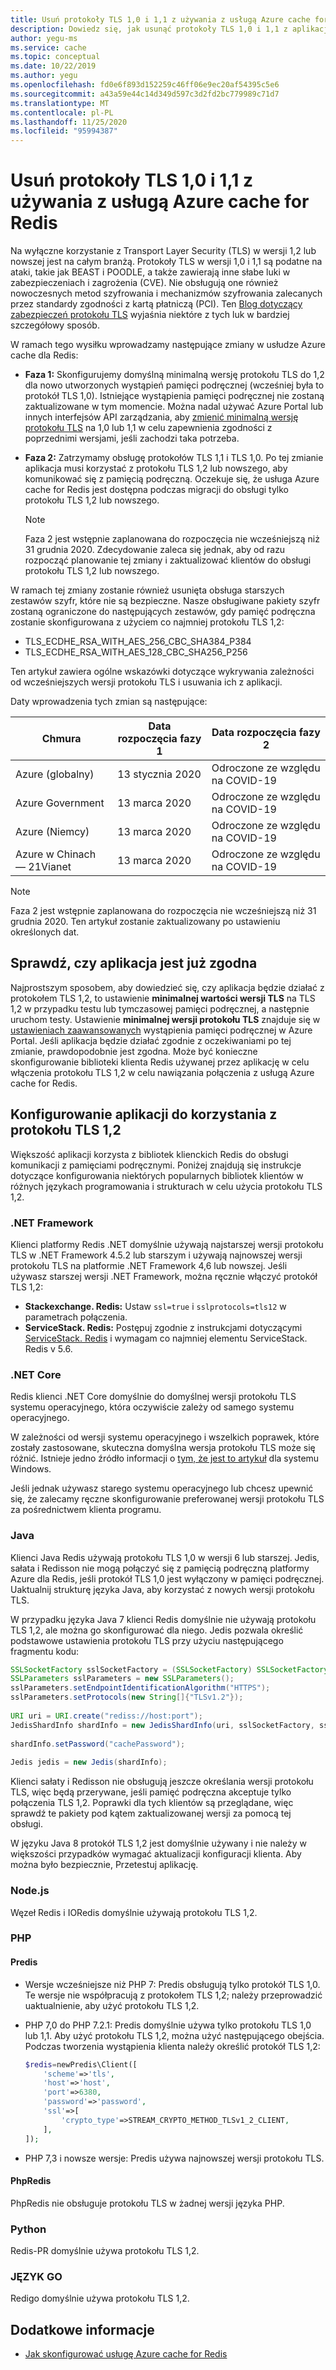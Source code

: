 ```yaml
---
title: Usuń protokoły TLS 1,0 i 1,1 z używania z usługą Azure cache for Redis
description: Dowiedz się, jak usunąć protokoły TLS 1,0 i 1,1 z aplikacji podczas komunikowania się z usługą Azure cache for Redis
author: yegu-ms
ms.service: cache
ms.topic: conceptual
ms.date: 10/22/2019
ms.author: yegu
ms.openlocfilehash: fd0e6f893d152259c46ff06e9ec20af54395c5e6
ms.sourcegitcommit: a43a59e44c14d349d597c3d2fd2bc779989c71d7
ms.translationtype: MT
ms.contentlocale: pl-PL
ms.lasthandoff: 11/25/2020
ms.locfileid: "95994387"
---
```

# <a name="remove-tls-10-and-11-from-use-with-azure-cache-for-redis"></a>Usuń protokoły TLS 1,0 i 1,1 z używania z usługą Azure cache for Redis

Na wyłączne korzystanie z Transport Layer Security (TLS) w wersji 1,2 lub nowszej jest na całym branżą. Protokoły TLS w wersji 1,0 i 1,1 są podatne na ataki, takie jak BEAST i POODLE, a także zawierają inne słabe luki w zabezpieczeniach i zagrożenia (CVE). Nie obsługują one również nowoczesnych metod szyfrowania i mechanizmów szyfrowania zalecanych przez standardy zgodności z kartą płatniczą (PCI). Ten [Blog dotyczący zabezpieczeń protokołu TLS](https://www.acunetix.com/blog/articles/tls-vulnerabilities-attacks-final-part/) wyjaśnia niektóre z tych luk w bardziej szczegółowy sposób.

W ramach tego wysiłku wprowadzamy następujące zmiany w usłudze Azure cache dla Redis:

* **Faza 1:** Skonfigurujemy domyślną minimalną wersję protokołu TLS do 1,2 dla nowo utworzonych wystąpień pamięci podręcznej (wcześniej była to protokół TLS 1,0). Istniejące wystąpienia pamięci podręcznej nie zostaną zaktualizowane w tym momencie. Można nadal używać Azure Portal lub innych interfejsów API zarządzania, aby [zmienić minimalną wersję protokołu TLS](cache-configure.md#access-ports) na 1,0 lub 1,1 w celu zapewnienia zgodności z poprzednimi wersjami, jeśli zachodzi taka potrzeba.
* **Faza 2:** Zatrzymamy obsługę protokołów TLS 1,1 i TLS 1,0. Po tej zmianie aplikacja musi korzystać z protokołu TLS 1,2 lub nowszego, aby komunikować się z pamięcią podręczną. Oczekuje się, że usługa Azure cache for Redis jest dostępna podczas migracji do obsługi tylko protokołu TLS 1,2 lub nowszego.

  > [!NOTE]
  > Faza 2 jest wstępnie zaplanowana do rozpoczęcia nie wcześniejszą niż 31 grudnia 2020. Zdecydowanie zaleca się jednak, aby od razu rozpocząć planowanie tej zmiany i zaktualizować klientów do obsługi protokołu TLS 1,2 lub nowszego. 
  >

W ramach tej zmiany zostanie również usunięta obsługa starszych zestawów szyfr, które nie są bezpieczne. Nasze obsługiwane pakiety szyfr zostaną ograniczone do następujących zestawów, gdy pamięć podręczna zostanie skonfigurowana z użyciem co najmniej protokołu TLS 1,2:

* TLS_ECDHE_RSA_WITH_AES_256_CBC_SHA384_P384
* TLS_ECDHE_RSA_WITH_AES_128_CBC_SHA256_P256

Ten artykuł zawiera ogólne wskazówki dotyczące wykrywania zależności od wcześniejszych wersji protokołu TLS i usuwania ich z aplikacji.

Daty wprowadzenia tych zmian są następujące:

| Chmura                | Data rozpoczęcia fazy 1 | Data rozpoczęcia fazy 2         |
|----------------------|--------------------|----------------------------|
| Azure (globalny)       |  13 stycznia 2020  | Odroczone ze względu na COVID-19  |
| Azure Government     |  13 marca 2020    | Odroczone ze względu na COVID-19  |
| Azure (Niemcy)        |  13 marca 2020    | Odroczone ze względu na COVID-19  |
| Azure w Chinach — 21Vianet |  13 marca 2020    | Odroczone ze względu na COVID-19  |

> [!NOTE]
> Faza 2 jest wstępnie zaplanowana do rozpoczęcia nie wcześniejszą niż 31 grudnia 2020. Ten artykuł zostanie zaktualizowany po ustawieniu określonych dat.
>

## <a name="check-whether-your-application-is-already-compliant"></a>Sprawdź, czy aplikacja jest już zgodna

Najprostszym sposobem, aby dowiedzieć się, czy aplikacja będzie działać z protokołem TLS 1,2, to ustawienie **minimalnej wartości wersji TLS** na TLS 1,2 w przypadku testu lub tymczasowej pamięci podręcznej, a następnie uruchom testy. Ustawienie **minimalnej wersji protokołu TLS** znajduje się w [ustawieniach zaawansowanych](cache-configure.md#advanced-settings) wystąpienia pamięci podręcznej w Azure Portal.  Jeśli aplikacja będzie działać zgodnie z oczekiwaniami po tej zmianie, prawdopodobnie jest zgodna. Może być konieczne skonfigurowanie biblioteki klienta Redis używanej przez aplikację w celu włączenia protokołu TLS 1,2 w celu nawiązania połączenia z usługą Azure cache for Redis.

## <a name="configure-your-application-to-use-tls-12"></a>Konfigurowanie aplikacji do korzystania z protokołu TLS 1,2

Większość aplikacji korzysta z bibliotek klienckich Redis do obsługi komunikacji z pamięciami podręcznymi. Poniżej znajdują się instrukcje dotyczące konfigurowania niektórych popularnych bibliotek klientów w różnych językach programowania i strukturach w celu użycia protokołu TLS 1,2.

### <a name="net-framework"></a>.NET Framework

Klienci platformy Redis .NET domyślnie używają najstarszej wersji protokołu TLS w .NET Framework 4.5.2 lub starszym i używają najnowszej wersji protokołu TLS na platformie .NET Framework 4,6 lub nowszej. Jeśli używasz starszej wersji .NET Framework, można ręcznie włączyć protokół TLS 1,2:

* **Stackexchange. Redis:** Ustaw `ssl=true` i `sslprotocols=tls12` w parametrach połączenia.
* **ServiceStack. Redis:** Postępuj zgodnie z instrukcjami dotyczącymi [ServiceStack. Redis](https://github.com/ServiceStack/ServiceStack.Redis#servicestackredis-ssl-support) i wymagam co najmniej elementu ServiceStack. Redis v 5.6.

### <a name="net-core"></a>.NET Core

Redis klienci .NET Core domyślnie do domyślnej wersji protokołu TLS systemu operacyjnego, która oczywiście zależy od samego systemu operacyjnego. 

W zależności od wersji systemu operacyjnego i wszelkich poprawek, które zostały zastosowane, skuteczna domyślna wersja protokołu TLS może się różnić. Istnieje jedno źródło informacji o [tym, że jest to artykuł](/dotnet/framework/network-programming/tls#support-for-tls-12) dla systemu Windows. 

Jeśli jednak używasz starego systemu operacyjnego lub chcesz upewnić się, że zalecamy ręczne skonfigurowanie preferowanej wersji protokołu TLS za pośrednictwem klienta programu.


### <a name="java"></a>Java

Klienci Java Redis używają protokołu TLS 1,0 w wersji 6 lub starszej. Jedis, sałata i Redisson nie mogą połączyć się z pamięcią podręczną platformy Azure dla Redis, jeśli protokół TLS 1,0 jest wyłączony w pamięci podręcznej. Uaktualnij strukturę języka Java, aby korzystać z nowych wersji protokołu TLS.

W przypadku języka Java 7 klienci Redis domyślnie nie używają protokołu TLS 1,2, ale można go skonfigurować dla niego. Jedis pozwala określić podstawowe ustawienia protokołu TLS przy użyciu następującego fragmentu kodu:

``` Java
SSLSocketFactory sslSocketFactory = (SSLSocketFactory) SSLSocketFactory.getDefault();
SSLParameters sslParameters = new SSLParameters();
sslParameters.setEndpointIdentificationAlgorithm("HTTPS");
sslParameters.setProtocols(new String[]{"TLSv1.2"});
 
URI uri = URI.create("rediss://host:port");
JedisShardInfo shardInfo = new JedisShardInfo(uri, sslSocketFactory, sslParameters, null);
 
shardInfo.setPassword("cachePassword");
 
Jedis jedis = new Jedis(shardInfo);
```

Klienci sałaty i Redisson nie obsługują jeszcze określania wersji protokołu TLS, więc będą przerywane, jeśli pamięć podręczna akceptuje tylko połączenia TLS 1,2. Poprawki dla tych klientów są przeglądane, więc sprawdź te pakiety pod kątem zaktualizowanej wersji za pomocą tej obsługi.

W języku Java 8 protokół TLS 1,2 jest domyślnie używany i nie należy w większości przypadków wymagać aktualizacji konfiguracji klienta. Aby można było bezpiecznie, Przetestuj aplikację.

### <a name="nodejs"></a>Node.js

Węzeł Redis i IORedis domyślnie używają protokołu TLS 1,2.

### <a name="php"></a>PHP

#### <a name="predis"></a>Predis
 
* Wersje wcześniejsze niż PHP 7: Predis obsługują tylko protokół TLS 1,0. Te wersje nie współpracują z protokołem TLS 1,2; należy przeprowadzić uaktualnienie, aby użyć protokołu TLS 1,2.
 
* PHP 7,0 do PHP 7.2.1: Predis domyślnie używa tylko protokołu TLS 1,0 lub 1,1. Aby użyć protokołu TLS 1,2, można użyć następującego obejścia. Podczas tworzenia wystąpienia klienta należy określić protokół TLS 1,2:

  ``` PHP
  $redis=newPredis\Client([
      'scheme'=>'tls',
      'host'=>'host',
      'port'=>6380,
      'password'=>'password',
      'ssl'=>[
          'crypto_type'=>STREAM_CRYPTO_METHOD_TLSv1_2_CLIENT,
      ],
  ]);
  ```

* PHP 7,3 i nowsze wersje: Predis używa najnowszej wersji protokołu TLS.

#### <a name="phpredis"></a>PhpRedis

PhpRedis nie obsługuje protokołu TLS w żadnej wersji języka PHP.

### <a name="python"></a>Python

Redis-PR domyślnie używa protokołu TLS 1,2.

### <a name="go"></a>JĘZYK GO

Redigo domyślnie używa protokołu TLS 1,2.

## <a name="additional-information"></a>Dodatkowe informacje

- [Jak skonfigurować usługę Azure cache for Redis](cache-configure.md)